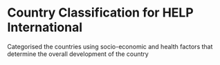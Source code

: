 # Country Classification for HELP International
 Categorised the countries using socio-economic and health factors that determine the overall development of the country

